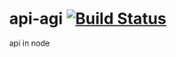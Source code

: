 # api-agi [![Build Status](https://travis-ci.org/radlinskii/api-agi.svg?branch=master)](https://travis-ci.org/radlinskii/api-agi)
api in node

